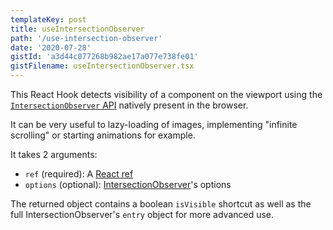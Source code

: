 ```yaml
---
templateKey: post
title: useIntersectionObserver
path: '/use-intersection-observer'
date: '2020-07-28'
gistId: 'a3d44c077268b982ae17a077e738fe01'
gistFilename: useIntersectionObserver.tsx
---
```


This React Hook detects visibility of a component on the viewport using the [`IntersectionObserver` API](https://developer.mozilla.org/en-US/docs/Web/API/Intersection_Observer_API) natively present in the browser.

It can be very useful to lazy-loading of images, implementing "infinite scrolling" or starting animations for example.

It takes 2 arguments:
- `ref` (required): A [React ref](https://reactjs.org/docs/refs-and-the-dom.html)
- `options` (optional):  [IntersectionObserver](https://developer.mozilla.org/en-US/docs/Web/API/Intersection_Observer_API)'s options

The returned object contains a boolean `isVisible` shortcut as well as the full IntersectionObserver's `entry` object for more advanced use.

